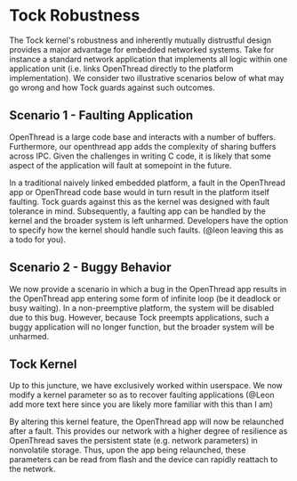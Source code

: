 
# Tock Robustness

The Tock kernel's robustness and inherently mutually distrustful design provides
a major advantage for embedded networked systems. Take for instance a standard network
application that implements all logic within one application unit (i.e. links OpenThread
directly to the platform implementation). We consider two illustrative scenarios below
of what may go wrong and how Tock guards against such outcomes.

## Scenario 1 - Faulting Application
OpenThread is a large code base and interacts with a number of buffers. Furthermore,
our openthread app adds the complexity of sharing buffers across IPC. Given the challenges
in writing C code, it is likely that some aspect of the application will fault at 
somepoint in the future. 

In a traditional naively linked embedded platform, a fault in the OpenThread app or 
OpenThread code base would in turn result in the platform itself faulting. Tock guards
against this as the kernel was designed with fault tolerance in mind. Subsequently,
a faulting app can be handled by the kernel and the broader system is left unharmed.
Developers have the option to specify how the kernel should handle such faults. 
(@leon leaving this as a todo for you).  

## Scenario 2 - Buggy Behavior
We now provide a scenario in which a bug in the OpenThread app results in the OpenThread
app entering some form of infinite loop (be it deadlock or busy waiting). In a non-preemptive 
platform, the system will be disabled due to this bug. However, because Tock preempts 
applications, such a buggy application will no longer function, but the broader
system will be unharmed.

## Tock Kernel

Up to this juncture, we have exclusively worked within userspace. We now modify
a kernel parameter so as to recover faulting applications (@Leon add more text
here since you are likely more familiar with this than I am)

By altering this kernel feature, the OpenThread app will now be relaunched after 
a fault. This provides our network with a higher degree of resilience as OpenThread
saves the persistent state (e.g. network parameters) in nonvolatile storage. Thus,
upon the app being relaunched, these parameters can be read from flash and the device
can rapidly reattach to the network.


